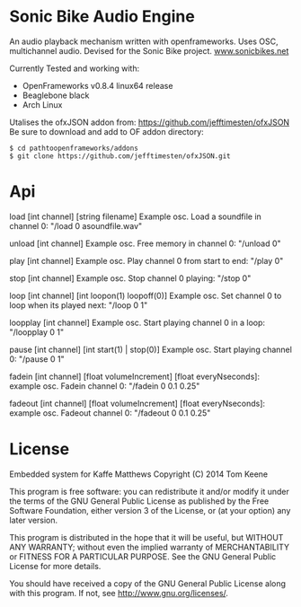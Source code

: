 Sonic Bike Audio Engine
============

An audio playback mechanism written with openframeworks. Uses OSC, multichannel audio. Devised for the Sonic Bike project. www.sonicbikes.net

Currently Tested and working with:

- OpenFrameworks v0.8.4 linux64 release
- Beaglebone black
- Arch Linux

Utalises the ofxJSON addon from: https://github.com/jefftimesten/ofxJSON<br />
Be sure to download and add to OF addon directory: <br />

    $ cd pathtoopenframeworks/addons 
    $ git clone https://github.com/jefftimesten/ofxJSON.git

Api
=====================
load [int channel] [string filename]
Example osc. Load a soundfile in channel 0: "/load 0 asoundfile.wav"

unload [int channel]
Example osc. Free memory in channel 0: "/unload 0"

play [int channel]
Example osc. Play channel 0 from start to end: "/play 0"

stop [int channel]
Example osc. Stop channel 0 playing: "/stop 0"

loop [int channel] [int loopon(1) loopoff(0)]
Example osc. Set channel 0 to loop when its played next: "/loop 0 1"

loopplay [int channel]
Example osc. Start playing channel 0 in a loop: "/loopplay 0 1"

pause [int channel] [int start(1) | stop(0)]
Example osc. Start playing channel 0: "/pause 0 1"

fadein [int channel] [float volumeIncrement] [float everyNseconds]:<br />
example osc. Fadein channel 0: "/fadein 0 0.1 0.25" 

fadeout [int channel] [float volumeIncrement] [float everyNseconds]:<br />
example osc. Fadeout channel 0: "/fadeout 0 0.1 0.25"



License
=====================

Embedded system for Kaffe Matthews 
Copyright (C) 2014 Tom Keene

This program is free software: you can redistribute it and/or modify
it under the terms of the GNU General Public License as published by
the Free Software Foundation, either version 3 of the License, or
(at your option) any later version.

This program is distributed in the hope that it will be useful,
but WITHOUT ANY WARRANTY; without even the implied warranty of
MERCHANTABILITY or FITNESS FOR A PARTICULAR PURPOSE. See the
GNU General Public License for more details.

You should have received a copy of the GNU General Public License
along with this program. If not, see http://www.gnu.org/licenses/.
